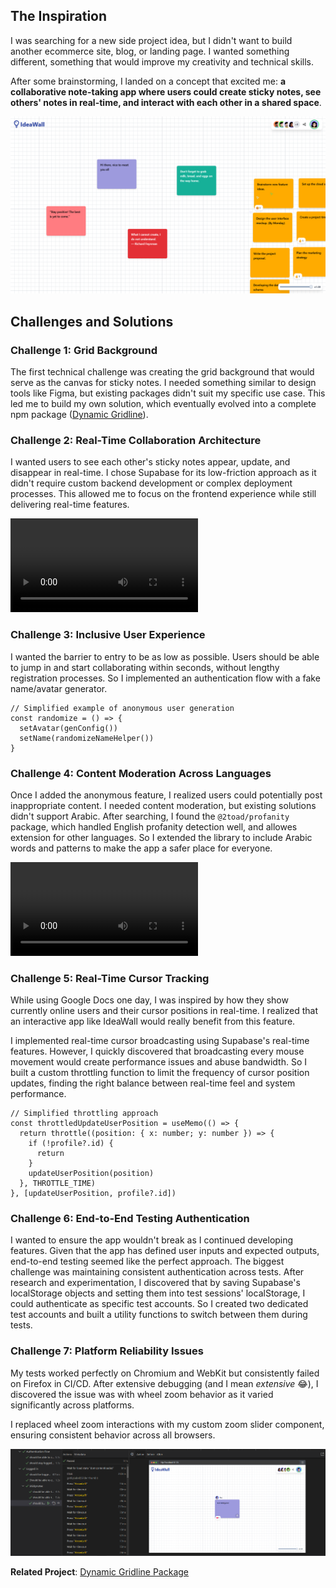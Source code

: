 ## The Inspiration

I was searching for a new side project idea, but I didn't want to build another ecommerce site, blog, or landing page. I wanted something different, something that would improve my creativity and technical skills.

After some brainstorming, I landed on a concept that excited me: **a collaborative note-taking app where users could create sticky notes, see others' notes in real-time, and interact with each other in a shared space**.

![Idea Wall Demo](/public/images/ideawall/main.png)

## Challenges and Solutions

### Challenge 1: Grid Background

The first technical challenge was creating the grid background that would serve as the canvas for sticky notes. I needed something similar to design tools like Figma, but existing packages didn't suit my specific use case. This led me to build my own solution, which eventually evolved into a complete npm package ([Dynamic Gridline](/dynamic-gridline)). 

### Challenge 2: Real-Time Collaboration Architecture

I wanted users to see each other's sticky notes appear, update, and disappear in real-time. I chose Supabase for its low-friction approach as it didn't require custom backend development or complex deployment processes. This allowed me to focus on the frontend experience while still delivering real-time features.

![Realtime Demo](/public//images/ideawall/realtime-demo.mp4)

### Challenge 3: Inclusive User Experience

I wanted the barrier to entry to be as low as possible. Users should be able to jump in and start collaborating within seconds, without lengthy registration processes. So I implemented an authentication flow with a fake name/avatar generator.

```tsx
// Simplified example of anonymous user generation
const randomize = () => {
  setAvatar(genConfig())
  setName(randomizeNameHelper())
}
```

### Challenge 4: Content Moderation Across Languages

Once I added the anonymous feature, I realized users could potentially post inappropriate content. I needed content moderation, but existing solutions didn't support Arabic. After searching, I found the `@2toad/profanity` package, which handled English profanity detection well, and allowes extension for other languages. So I extended the library to include Arabic words and patterns to make the app a safer place for everyone.

![Profanity Demo](/public//images/ideawall/profanity-demo.mp4)

### Challenge 5: Real-Time Cursor Tracking

While using Google Docs one day, I was inspired by how they show currently online users and their cursor positions in real-time. I realized that an interactive app like IdeaWall would really benefit from this feature.

I implemented real-time cursor broadcasting using Supabase's real-time features. However, I quickly discovered that broadcasting every mouse movement would create performance issues and abuse bandwidth. So I built a custom throttling function to limit the frequency of cursor position updates, finding the right balance between real-time feel and system performance.

```tsx
// Simplified throttling approach
const throttledUpdateUserPosition = useMemo(() => {
  return throttle((position: { x: number; y: number }) => {
    if (!profile?.id) {
      return
    }
    updateUserPosition(position)
  }, THROTTLE_TIME)
}, [updateUserPosition, profile?.id])
```

### Challenge 6: End-to-End Testing Authentication

I wanted to ensure the app wouldn't break as I continued developing features. Given that the app has defined user inputs and expected outputs, end-to-end testing seemed like the perfect approach. The biggest challenge was maintaining consistent authentication across tests. After research and experimentation, I discovered that by saving Supabase's localStorage objects and setting them into test sessions' localStorage, I could authenticate as specific test accounts. So I created two dedicated test accounts and built a utility functions to switch between them during tests.

### Challenge 7: Platform Reliability Issues

My tests worked perfectly on Chromium and WebKit but consistently failed on Firefox in CI/CD. After extensive debugging (and I mean *extensive* 😂), I discovered the issue was with wheel zoom behavior as it varied significantly across platforms.

I replaced wheel zoom interactions with my custom zoom slider component, ensuring consistent behavior across all browsers.

![Test Success Results](/public/images/ideawall/tests-success.png)

**Related Project**: [Dynamic Gridline Package](/dynamic-gridline)